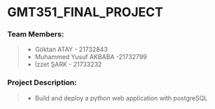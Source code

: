 # GMT351_FINAL_PROJECT

### Team Members:
 > - Göktan ATAY - 21732843
 > - Muhammed Yusuf AKBABA -21732799
 > - İzzet ŞARK - 21733232
 
### Project Description:
 > - Build and deploy a python web application with postgreSQL 

